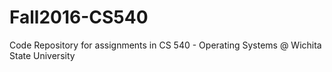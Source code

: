 # Fall2016-CS540
Code Repository for assignments in CS 540 - Operating Systems @ Wichita State University

